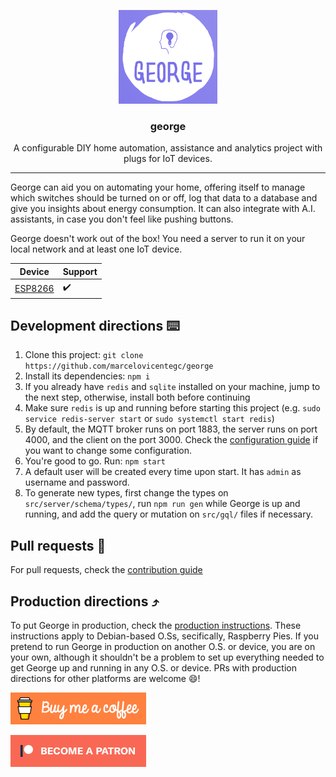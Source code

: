 <p align="center">
  <img alt="george logo" src="assets/george-sq.png" height="150" />
  <h3 align="center">george</h3>
  <p align="center">A configurable DIY home automation, assistance and analytics project with plugs for IoT devices.</p>
</p>

---

George can aid you on automating your home, offering itself to manage which switches should be turned on or off, log that data to a database and give you insights about energy consumption. It can also integrate with A.I. assistants, in case you don't feel like pushing buttons.

George doesn't work out of the box! You need a server to run it on your local network and at least one IoT device.

| Device                           | Support |
| -------------------------------- | ------- |
| [ESP8266](docs/SETUP.md#ESP8266) | ✔️      |

## Development directions ⌨️

1. Clone this project: `git clone https://github.com/marcelovicentegc/george`
2. Install its dependencies: `npm i`
3. If you already have `redis` and `sqlite` installed on your machine, jump to the next step, otherwise, install both before continuing
4. Make sure `redis` is up and running before starting this project (e.g. `sudo service redis-server start` or `sudo systemctl start redis`)
5. By default, the MQTT broker runs on port 1883, the server runs on port 4000, and the client on the port 3000. Check the [configuration guide](/docs/CONFIGURATION.md) if you want to change some configuration.
6. You're good to go. Run: `npm start`
7. A default user will be created every time upon start. It has `admin` as username and password.
8. To generate new types, first change the types on `src/server/schema/types/`, run `npm run gen` while George is up and running, and add the query or mutation on `src/gql/` files if necessary.

## Pull requests 🌳

For pull requests, check the [contribution guide](docs/CONTRIBUTING.md)

## Production directions ⤴️

To put George in production, check the [production instructions](docs/PRODUCTION_DIRECTIONS.md). These instructions apply to Debian-based O.Ss, secifically, Raspberry Pies. If you pretend to run George in production on another O.S. or device, you are on your own, although it shouldn't be a problem to set up everything needed to get George up and running in any O.S. or device. PRs with production directions for other platforms are welcome 😄!

<a href="https://www.buymeacoffee.com/YkwcZVO" target="_blank"><img src="./assets/buymeacoffee.png" alt="Buy Me A Coffee" style="height: 51px !important;width: 217px !important;" ></a>

[![Become a patron](./assets/patron.png)](https://www.patreon.com/bePatron?u=34051560)
